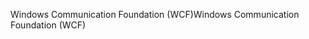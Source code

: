 <span data-ttu-id="cba6f-101">Windows Communication Foundation (WCF)</span><span class="sxs-lookup"><span data-stu-id="cba6f-101">Windows Communication Foundation (WCF)</span></span>